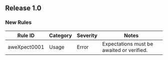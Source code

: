 ## Release 1.0

### New Rules

 Rule ID      | Category | Severity | Notes                                     
--------------|----------|----------|-------------------------------------------
 aweXpect0001 | Usage    | Error    | Expectations must be awaited or verified. 
